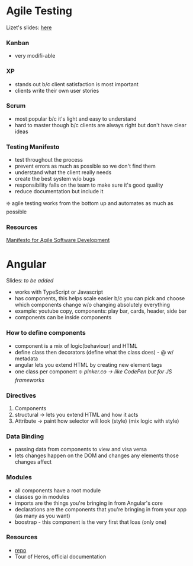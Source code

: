 # Agile Testing

Lizet's slides: [here](http://slides.com/lizetjaramillo/agiletesting#/)

### Kanban
- very modifi-able

### XP
- stands out b/c client satisfaction is most important
- clients write their own user stories

### Scrum 
- most popular b/c it's light and easy to understand
- hard to master though b/c clients are always right but don't have clear ideas

### Testing Manifesto
- test throughout the process
- prevent errors as much as possible so we don't find them
- understand what the client really needs
- create the best system w/o bugs
- responsibility falls on the team to make sure it's good quality
- reduce documentation but include it

:sparkle: agile testing works from the bottom up and automates as much as possible

### Resources
[Manifesto for Agile Software Development](http://agilemanifesto.org/iso/en/manifesto.html)

# Angular

Slides: *to be added*

- works with TypeScript or Javascript
- has components, this helps scale easier b/c you can pick and choose which components change w/o changing absolutely everything
- example: youtube copy, components: play bar, cards, header, side bar
- components can be inside components

### How to define components
- component is a mix of logic(behaviour) and HTML
- define class then decorators (define what the class does) - @ w/ metadata
- angular lets you extend HTML by creating new element tags
- one class per component
 :sparkle: *plnker.co -> like CodePen but for JS frameworks*

### Directives
1. Components
2. structural -> lets you extend HTML and how it acts
3. Attribute -> paint how selector will look (style) (mix logic with style)

### Data Binding
- passing data from components to view and visa versa
- lets changes happen on the DOM and changes any elements those changes affect

### Modules
- all components have a root module
- classes go in modules
- imports are the things you're bringing in from Angular's core
- declarations are the components that you're bringing in from your app (as many as you want)
- boostrap - this component is the very first that loas (only one)

### Resources
- [repo](https://github.com/eseguro/meetup-pioneras)
- Tour of Heros, official documentation